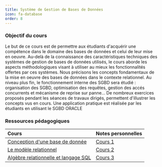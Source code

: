 ```yaml
---
title: Système de Gestion de Bases de Données 
icon: fa-database
order: 8
---
```


### Objectif du cours

Le but de ce cours est de permettre aux étudiants d'acquérir une compétence dans le domaine des bases de données et celui de leur
mise en oeuvre. Au-delà de la connaissance des caractéristiques techniques des systèmes de gestion de bases de données
utilisés, le cours aborde les aspects méthodologiques visant à utiliser au mieux les fonctionnalités offertes par ces systèmes.
Nous précisons les concepts fondamentaux de la mise en oeuvre des bases de données dans le contexte relationnel. Au niveau plus fin, le fonctionnement interne des SGBD sera étudié : organisation des SGBD, optimisation des requêtes, gestion des accés concurrents et mécanisme de reprise sur panne... De nombreux exercices proposés pendant les séances de travaux dirigés, permettent
d'illustrer les concepts vus en cours. Une application pratique est réalisée par les étudiants en utilisant le SGBD ORACLE

### Ressources pédagogiques 

| Cours                                  | Notes personnelles |
| :--                                    | :--                |
| [Conception d'une base de donnée]      | [Cours 1]          |
| [Le modèle relationnel]                | [Cours 2]          |
| [Algèbre relationnelle et langage SQL] | [Cours 3]          |

[Conception d'une base de donnée]: https://moodle.bordeaux-inp.fr/mod/resource/view.php?id=47001

[Le modèle relationnel]:https://moodle.bordeaux-inp.fr/mod/resource/view.php?id=48120

[Algèbre relationnelle et langage SQL]:https://moodle.bordeaux-inp.fr/mod/resource/view.php?id=40788

[Cours 1]:/assets/md/bdd/cours1
[Cours 2]:/assets/md/bdd/cours2
[Cours 3]:/assets/md/bdd/cours3

